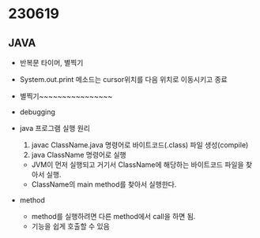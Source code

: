﻿
# 230619

## JAVA

  - 반복문 타이머, 별찍기

  - System.out.print 메소드는 cursor위치를 다음 위치로 이동시키고 종료

  - 별찍기~~~~~~~~~~~~~~~~

  - debugging





  - java 프로그램 실행 원리
    1. javac ClassName.java 명령어로 바이트코드(.class) 파일 생성(compile)
    2. java ClassName 명령어로 실행 

    - JVM이 먼저 실행되고 거기서 ClassName에 해당하는 바이트코드 파일을 찾아서 실행.
    - ClassName의 main method를 찾아서 실행한다.

  - method
    - method를 실행하려면 다른 method에서 call을 하면 됨.
    - 기능을 쉽게 호출할 수 있음



